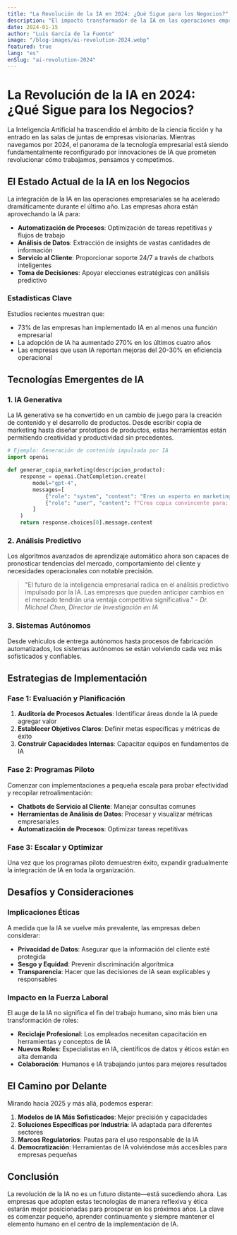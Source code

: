```yaml
---
title: "La Revolución de la IA en 2024: ¿Qué Sigue para los Negocios?"
description: "El impacto transformador de la IA en las operaciones empresariales, desde la automatización hasta la toma de decisiones; lo que el futuro depara para las organizaciones que adoptan la inteligencia artificial."
date: 2024-01-15
author: "Luis García de la Fuente"
image: "/blog-images/ai-revolution-2024.webp"
featured: true
lang: "es"
enSlug: "ai-revolution-2024"
---
```


# La Revolución de la IA en 2024: ¿Qué Sigue para los Negocios?

La Inteligencia Artificial ha trascendido el ámbito de la ciencia ficción y ha entrado en las salas de juntas de empresas visionarias. Mientras navegamos por 2024, el panorama de la tecnología empresarial está siendo fundamentalmente reconfigurado por innovaciones de IA que prometen revolucionar cómo trabajamos, pensamos y competimos.

## El Estado Actual de la IA en los Negocios

La integración de la IA en las operaciones empresariales se ha acelerado dramáticamente durante el último año. Las empresas ahora están aprovechando la IA para:

- **Automatización de Procesos**: Optimización de tareas repetitivas y flujos de trabajo
- **Análisis de Datos**: Extracción de insights de vastas cantidades de información
- **Servicio al Cliente**: Proporcionar soporte 24/7 a través de chatbots inteligentes
- **Toma de Decisiones**: Apoyar elecciones estratégicas con análisis predictivo

### Estadísticas Clave

Estudios recientes muestran que:
- 73% de las empresas han implementado IA en al menos una función empresarial
- La adopción de IA ha aumentado 270% en los últimos cuatro años
- Las empresas que usan IA reportan mejoras del 20-30% en eficiencia operacional

## Tecnologías Emergentes de IA

### 1. IA Generativa

La IA generativa se ha convertido en un cambio de juego para la creación de contenido y el desarrollo de productos. Desde escribir copia de marketing hasta diseñar prototipos de productos, estas herramientas están permitiendo creatividad y productividad sin precedentes.

```python
# Ejemplo: Generación de contenido impulsada por IA
import openai

def generar_copia_marketing(descripcion_producto):
    response = openai.ChatCompletion.create(
        model="gpt-4",
        messages=[
            {"role": "system", "content": "Eres un experto en marketing."},
            {"role": "user", "content": f"Crea copia convincente para: {descripcion_producto}"}
        ]
    )
    return response.choices[0].message.content
```

### 2. Análisis Predictivo

Los algoritmos avanzados de aprendizaje automático ahora son capaces de pronosticar tendencias del mercado, comportamiento del cliente y necesidades operacionales con notable precisión.

> "El futuro de la inteligencia empresarial radica en el análisis predictivo impulsado por la IA. Las empresas que pueden anticipar cambios en el mercado tendrán una ventaja competitiva significativa." - *Dr. Michael Chen, Director de Investigación en IA*

### 3. Sistemas Autónomos

Desde vehículos de entrega autónomos hasta procesos de fabricación automatizados, los sistemas autónomos se están volviendo cada vez más sofisticados y confiables.

## Estrategias de Implementación

### Fase 1: Evaluación y Planificación

1. **Auditoría de Procesos Actuales**: Identificar áreas donde la IA puede agregar valor
2. **Establecer Objetivos Claros**: Definir metas específicas y métricas de éxito
3. **Construir Capacidades Internas**: Capacitar equipos en fundamentos de IA

### Fase 2: Programas Piloto

Comenzar con implementaciones a pequeña escala para probar efectividad y recopilar retroalimentación:

- **Chatbots de Servicio al Cliente**: Manejar consultas comunes
- **Herramientas de Análisis de Datos**: Procesar y visualizar métricas empresariales
- **Automatización de Procesos**: Optimizar tareas repetitivas

### Fase 3: Escalar y Optimizar

Una vez que los programas piloto demuestren éxito, expandir gradualmente la integración de IA en toda la organización.

## Desafíos y Consideraciones

### Implicaciones Éticas

A medida que la IA se vuelve más prevalente, las empresas deben considerar:

- **Privacidad de Datos**: Asegurar que la información del cliente esté protegida
- **Sesgo y Equidad**: Prevenir discriminación algorítmica
- **Transparencia**: Hacer que las decisiones de IA sean explicables y responsables

### Impacto en la Fuerza Laboral

El auge de la IA no significa el fin del trabajo humano, sino más bien una transformación de roles:

- **Reciclaje Profesional**: Los empleados necesitan capacitación en herramientas y conceptos de IA
- **Nuevos Roles**: Especialistas en IA, científicos de datos y éticos están en alta demanda
- **Colaboración**: Humanos e IA trabajando juntos para mejores resultados

## El Camino por Delante

Mirando hacia 2025 y más allá, podemos esperar:

1. **Modelos de IA Más Sofisticados**: Mejor precisión y capacidades
2. **Soluciones Específicas por Industria**: IA adaptada para diferentes sectores
3. **Marcos Regulatorios**: Pautas para el uso responsable de la IA
4. **Democratización**: Herramientas de IA volviéndose más accesibles para empresas pequeñas

## Conclusión

La revolución de la IA no es un futuro distante—está sucediendo ahora. Las empresas que adopten estas tecnologías de manera reflexiva y ética estarán mejor posicionadas para prosperar en los próximos años. La clave es comenzar pequeño, aprender continuamente y siempre mantener el elemento humano en el centro de la implementación de IA.

